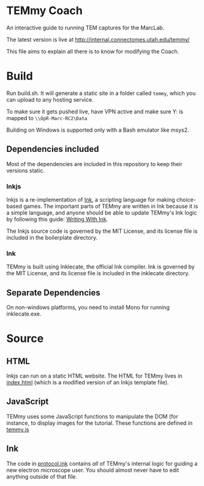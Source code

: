 TEMmy Coach
===========

An interactive guide to running TEM captures for the MarcLab.

The latest version is live at http://internal.connectomes.utah.edu/temmy/

This file aims to explain all there is to know for modifying the Coach.

# Build

Run build.sh. It will generate a static site in a folder called `temmy`, which you can upload to any hosting service.

To make sure it gets pushed live, have VPN active and make sure Y: is mapped to `\\OpR-Marc-RC2\Data`

Building on Windows is supported only with a Bash emulator like msys2.

## Dependencies included

Most of the dependencies are included in this repository to keep their versions static.

### Inkjs

Inkjs is a re-implementation of [Ink](http:www.inklestudios.com/ink/), a scripting language for making choice-based games. The important parts of TEMmy are written in Ink because it is a simple language, and anyone should be able to update TEMmy's Ink logic by following this guide: [Writing With Ink](http:github.com/inkle/ink/blob/master/Documentation/WritingWithInk.md).

The Inkjs source code is governed by the MIT License, and its license file is included in the boilerplate directory.

### Ink

TEMmy is built using Inklecate, the official Ink compiler. Ink is governed by the MIT License, and its license file is included in the inklecate directory.

## Separate Dependencies

On non-windows platforms, you need to install Mono for running inklecate.exe.

# Source

## HTML

Inkjs can run on a static HTML website. The HTML for TEMmy lives in [index.html](index.html) (which is a modified version of an Inkjs template file).

## JavaScript

TEMmy uses some JavaScript functions to manipulate the DOM (for instance, to display images for the tutorial. These functions are defined in [temmy.js](temmy.js)

## Ink

The code in [protocol.ink](protocol.ink) contains *all* of TEMmy's internal logic for guiding a new electron microscope user. You should almost never have to edit anything outside of that file.